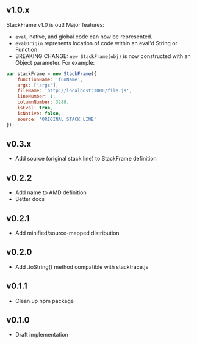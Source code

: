 ## v1.0.x
StackFrame v1.0 is out! Major features:

* `eval`, native, and global code can now be represented.
* `evalOrigin` represents location of code within an eval'd String or Function
* BREAKING CHANGE: `new StackFrame(obj)` is now constructed with an Object parameter. For example:

```js
var stackFrame = new StackFrame({
    functionName: 'funName',
    args: ['args'],
    fileName: 'http://localhost:3000/file.js',
    lineNumber: 1,
    columnNumber: 3288,
    isEval: true,
    isNative: false,
    source: 'ORIGINAL_STACK_LINE'
});
```

## v0.3.x
* Add source (original stack line) to StackFrame definition

## v0.2.2
* Add name to AMD definition
* Better docs

## v0.2.1
* Add minified/source-mapped distribution

## v0.2.0
* Add .toString() method compatible with stacktrace.js 

## v0.1.1
* Clean up npm package

## v0.1.0
* Draft implementation

